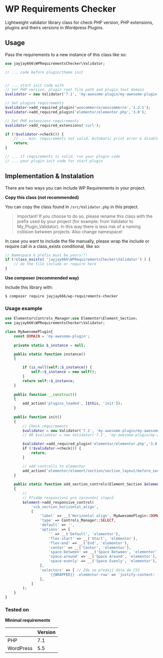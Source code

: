 # WP Requirements Checker

Lightweight validator library class for check PHP version, PHP extensions, plugins and theirs versions in Wordpress
Plugins.

## Usage

Pass the requirements to a new instance of this class like so:

```php
use jayjay666\WPRequirementsChecker\Validator;

// ... code before plugin/theme init


// ... start init code with
// Set PHP version, plugin root file path and plugin text domain
$validator = new Validator('7.1', 'my-awesome-plugin/my-awesome-plugin.php', 'my-awesome-plugin');

// Set plugins requirements
$validator->add_required_plugin('woocommerce/woocommerce','1.2.1');
$validator->add_required_plugin('elementor/elementor.php','3.0');

// Set PHP extensions requirements
$validator->add_required_extensions('curl');

if (!$validator->check()) {
    // ... min. requirements not valid. Automatic print error & disable plugin in check() method ad break code
    return;
}

// ... if requirements is valid, run your plugin code
// ... your plugin init code for start plugin
```

## Implementation & Instalation

There are two ways you can include WP Requirements in your project.

**Copy this class (not recommended)**

You can copy the class found in `/src/Validator.php` in this project.

> Important! If you choose to do so, please rename this class with the prefix used by your project 
> (for example: from Validator to My_Plugin_Validator). 
> In this way there is less risk of a naming collision between projects.
> Also change namespace!

In case you want to include the file manually, please wrap the include or require call in a class_exists conditional, like so:

```php
// Namespace & prefix must be yours!!!
if (!class_exists( 'jayjay666\WPRequirementsChecker\Validator') ) {
    // do the file include or require here
} 
```

**Use composer (recommended way)**

Include this library with:

`$ composer require jayjay666/wp-requirements-checker`

### Usage example

```php
use Elementor\Controls_Manager;use Elementor\Element_Section;
use jayjay666\WPRequirementsChecker\Validator;

class MyAwesomePlugin{
    const DOMAIN = 'my-awesome-plugin';
    
    private static $_instance = null;

    public static function instance()
    {

        if (is_null(self::$_instance)) {
            self::$_instance = new self();
        }
        return self::$_instance;
    }
    
    public function __construct()
    {
        add_action('plugins_loaded', [$this, 'init']);
    }
    
    public function init()
    {
        // Check requirements
        $validator = new Validator('7.1', 'my-awesome-plugin/my-awesome-plugin.php', MyAwesomePlugin::DOMAIN);
        // OR $validator = new Validator('7.1', 'my-awesome-plugin/my-awesome-plugin.php', self::DOMAIN);

        $validator->add_required_plugin('elementor/elementor.php','3.0');
        if (!$validator->check()) {
            return;
        }

        // add controlls to elementor
        add_action('elementor/element/section/section_layout/before_section_end', [__CLASS__, 'add_section_controls']);
    }
  
    public static function add_section_controls(Element_Section $element)
    {
        //
        // Přidám responzivní pro zarovnání slopců
        $element->add_responsive_control(
            'scb_section_horizontal_align',
            [
                'label' => __('Horizontal align', MyAwesomePlugin::DOMAIN),
                'type' => Controls_Manager::SELECT,
                'default' => '',
                'options' => [
                    '' => __('Default', 'elementor'),
                    'flex-start' => __('Start', 'elementor'),
                    'flex-end' => __('End', 'elementor'),
                    'center' => __('Center', 'elementor'),
                    'space-between' => __('Space Between', 'elementor'),
                    'space-around' => __('Space Around', 'elementor'),
                    'space-evenly' => __('Space Evenly', 'elementor'),
                ],
                'selectors' => [ // Zde se předají data do CSS
                    '{{WRAPPER}} .elementor-row' => 'justify-content: {{VALUE}};',
                ],
            ]
        );
    }
}
```

### Tested on

**Minimal requirements**

|  | Version |
|---|---|
| PHP | 7.1 |
| WordPress | 5.5 |
